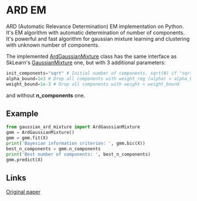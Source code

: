 # ARD EM
ARD (Automatic Relevance Determination) EM implementation on Python.
It's EM algorithm with automatic determination of number of components. It's powerful and fast algorithm for gaussian mixture learning and clustering with unknown number of components.

The implemented [ArdGaussianMixture](gaussian_ard_mixture.py) class has the same interface as SkLearn's [GaussianMixture](http://scikit-learn.org/stable/modules/generated/sklearn.mixture.GaussianMixture.html#sklearn.mixture.GaussianMixture) one, but with 3 additional parameters:
```python
init_components="sqrt" # Initial number of components. sqrt(N) if "sqrt"
alpha_bound=1e3 # Drop all components with weight_reg (alpha) > alpha_bound
weight_bound=1e-3 # Drop all components with weight < weight_bound
```
and without **n_components** one.

## Example
```python
from gaussian_ard_mixture import ArdGaussianMixture
gmm = ArdGaussianMixture()
gmm = gmm.fit(X)
print('Bayesian information criterion: ', gmm.bic(X))
best_n_components = gmm.n_components
print('Best number of components: ', best_n_components)
gmm.predict(X)
```

## Links
[Original paper](http://www.machinelearning.ru/wiki/images/d/dc/Vetrov-ArdEm-JVMMF-2009.pdf)
